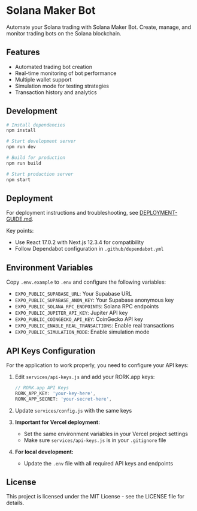 # Solana Maker Bot

Automate your Solana trading with Solana Maker Bot. Create, manage, and monitor trading bots on the Solana blockchain.

## Features

- Automated trading bot creation
- Real-time monitoring of bot performance
- Multiple wallet support
- Simulation mode for testing strategies
- Transaction history and analytics

## Development

```bash
# Install dependencies
npm install

# Start development server
npm run dev

# Build for production
npm run build

# Start production server
npm start
```

## Deployment

For deployment instructions and troubleshooting, see [DEPLOYMENT-GUIDE.md](./DEPLOYMENT-GUIDE.md).

Key points:
- Use React 17.0.2 with Next.js 12.3.4 for compatibility
- Follow Dependabot configuration in `.github/dependabot.yml`

## Environment Variables

Copy `.env.example` to `.env` and configure the following variables:

- `EXPO_PUBLIC_SUPABASE_URL`: Your Supabase URL
- `EXPO_PUBLIC_SUPABASE_ANON_KEY`: Your Supabase anonymous key
- `EXPO_PUBLIC_SOLANA_RPC_ENDPOINTS`: Solana RPC endpoints
- `EXPO_PUBLIC_JUPITER_API_KEY`: Jupiter API key
- `EXPO_PUBLIC_COINGECKO_API_KEY`: CoinGecko API key
- `EXPO_PUBLIC_ENABLE_REAL_TRANSACTIONS`: Enable real transactions
- `EXPO_PUBLIC_SIMULATION_MODE`: Enable simulation mode

## API Keys Configuration

For the application to work properly, you need to configure your API keys:

1. Edit `services/api-keys.js` and add your RORK.app keys:
   ```javascript
   // RORK.app API Keys
   RORK_APP_KEY: 'your-key-here',
   RORK_APP_SECRET: 'your-secret-here',
   ```

2. Update `services/config.js` with the same keys

3. **Important for Vercel deployment:** 
   - Set the same environment variables in your Vercel project settings
   - Make sure `services/api-keys.js` is in your `.gitignore` file

4. **For local development:**
   - Update the `.env` file with all required API keys and endpoints

## License

This project is licensed under the MIT License - see the LICENSE file for details.
